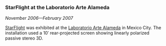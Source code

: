 ### StarFlight at the Laboratorio Arte Alameda

*November 2006&mdash;February 2007*

[StarFlight][] was exhibited at the [Laboratorio Arte Alameda][alameda] in Mexico City. The installation used a 10&prime; rear-projected screen showing linearly polarized passive stereo 3D.

[starflight]: applications.html#starflight
[alameda]:    http://www.artealameda.inba.gob.mx/
